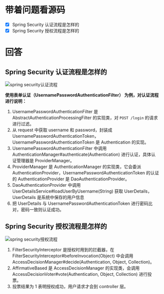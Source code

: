 # 带着问题看源码

- [x] Spring Security 认证流程是怎样的
- [x] Spring Security 授权流程是怎样的

# 回答

## Spring Security 认证流程是怎样的

![spring security认证流程](https://cdn.jsdelivr.net/gh/huanlian77/CDN/20200609111424.jpg)

**使用表单认证（UsernamePasswordAuthenticationFilter） 为例，对认证流程进行说明：**

1. UsernamePasswordAuthenticationFilter 是 AbstractAuthenticationProcessingFilter 的实现类，对 `POST /login` 的请求进行过滤。
2. 从 request 中获取 username 和 password，封装成 UsernamePasswordAuthenticationToken，UsernamePasswordAuthenticationToken 是 Authentication 的实现。
3. UsernamePasswordAuthenticationFilter 中调用 AuthenticationManager#authenticate(Authentication) 进行认证，具体认证管理器是 ProviderManager。
4. ProviderManager 是 AuthenticationManager 的实现类，它会委派 AuthenticationProvider，UsernamePasswordAuthenticationToken 的认证的 AuthenticationProvider 是 DaoAuthenticationProvider。
5. DaoAuthenticationProvider 中调用 UserDetailsService#loadUserByUsername(String) 获取 UserDetails，UserDetails 是系统中保存的用户信息
6. 把 UserDetails 与 UsernamePasswordAuthenticationToken 进行密码比对，密码一致则认证成功。

## Spring Security 授权流程是怎样的

![spring security授权流程](https://cdn.jsdelivr.net/gh/huanlian77/CDN/images/20200609111627.jpg)


1. FilterSecurityInterceptor 是授权时用到的拦截器，在 FilterSecurityInterceptor#beforeInvocation(Object) 中会调用 AccessDecisionManager#decide(Authentication, Object, Collection)。
2. AffirmativeBased 是 AccessDecisionManager 的实现类，会调用 AccessDecisionVoter#vote(Authentication, Object, Collection) 进行投票。
3. 投票结果为 1 表明授权成功，用户请求才会到 controller 层。